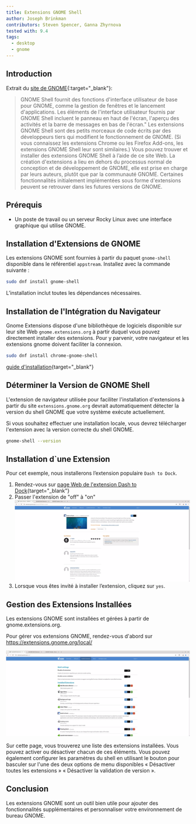 ```yaml
---
title: Extensions GNOME Shell
author: Joseph Brinkman
contributors: Steven Spencer, Ganna Zhyrnova
tested with: 9.4
tags:
  - desktop
  - gnome
---
```


## Introduction

Extrait du [site de GNOME](https://extensions.gnome.org/about/){:target="_blank"}:

> GNOME Shell fournit des fonctions d'interface utilisateur de base pour GNOME, comme la gestion de fenêtres et le lancement d'applications. Les éléments de l'interface utilisateur fournis par GNOME Shell incluent le panneau en haut de l'écran, l'aperçu des activités et la barre de messages en bas de l'écran."
> Les extensions GNOME Shell sont des petits morceaux de code écrits par des développeurs tiers qui modifient le fonctionnement de GNOME. (Si vous connaissez les extensions Chrome ou les Firefox Add-ons, les extensions GNOME Shell leur sont similaires.) Vous pouvez trouver et installer des extensions GNOME Shell à l’aide de ce site Web.
> La création d'extensions a lieu en dehors du processus normal de conception et de développement de GNOME, elle est prise en charge par leurs auteurs, plutôt que par la communauté GNOME. Certaines fonctionnalités initialement implémentées sous forme d'extensions peuvent se retrouver dans les futures versions de GNOME.

## Prérequis

- Un poste de travail ou un serveur Rocky Linux avec une interface graphique qui utilise GNOME.

## Installation d'Extensions de GNOME

Les extensions GNOME sont fournies à partir du paquet `gnome-shell` disponible dans le référentiel `appstream`. Installez avec la commande suivante :

```bash
sudo dnf install gnome-shell
```

L’installation inclut toutes les dépendances nécessaires.

## Installation de l'Intégration du Navigateur

Gnome Extensions dispose d'une bibliothèque de logiciels disponible sur leur site Web `gnome.extensions.org` à partir duquel vous pouvez directement installer des extensions. Pour y parvenir, votre navigateur et les extensions gnome doivent faciliter la connexion.

```bash
sudo dnf install chrome-gnome-shell
```

[guide d'installation](https://gnome.pages.gitlab.gnome.org/gnome-browser-integration/pages/installation-guide.html){target="_blank"}

## Déterminer la Version de GNOME Shell

L'extension de navigateur utilisée pour faciliter l'installation d'extensions à partir du site `extensions.gnome.org` devrait automatiquement détecter la version du shell GNOME que votre système exécute actuellement.

Si vous souhaitez effectuer une installation locale, vous devrez télécharger l'extension avec la version correcte du shell GNOME.

```bash
gnome-shell --version
```

## Installation d\`une Extension

Pour cet exemple, nous installerons l’extension populaire `Dash to Dock`.

1. Rendez-vous sur [page Web de l'extension Dash to Dock](https://extensions.gnome.org/extension/307/dash-to-dock/){target="_blank"}
2. Passer l'extension de "off" à "on"
   ![Toggle extension](images/gnome_extensions_images/gnome-shell-extensions-toggle-btn.webp)
3. Lorsque vous êtes invité à installer l’extension, cliquez sur `yes`.

## Gestion des Extensions Installées

Les extensions GNOME sont installées et gérées à partir de gnome.extensions.org.

Pour gérer vos extensions GNOME, rendez-vous d'abord sur <https://extensions.gnome.org/local/>

![Manage GNOME extensions](images/gnome_extensions_images/gnome-shell-installed-extensions.webp)

Sur cette page, vous trouverez une liste des extensions installées. Vous pouvez activer ou désactiver chacun de ces éléments. Vous pouvez également configurer les paramètres du shell en utilisant le bouton pour basculer sur l'une des deux options de menu disponibles « Désactiver toutes les extensions » « Désactiver la validation de version ».

## Conclusion

Les extensions GNOME sont un outil bien utile pour ajouter des fonctionnalités supplémentaires et personnaliser votre environnement de bureau GNOME.
